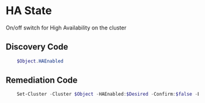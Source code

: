 # HA State
On/off switch for High Availability on the cluster
## Discovery Code
```powershell
    $Object.HAEnabled
```

## Remediation Code
```powershell
    Set-Cluster -Cluster $Object -HAEnabled:$Desired -Confirm:$false -ErrorAction Stop
```

